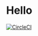 # Hello
[![CircleCI](https://circleci.com/gh/YassminAbubakr/Course4_lesson3_Hello_demo_app/tree/main.svg?style=svg)](https://circleci.com/gh/YassminAbubakr/Course4_lesson3_Hello_demo_app/tree/main)

